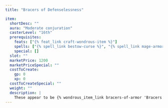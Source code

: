 ```yaml
---
title: "Bracers of Defenselessness"

item:
  shortDesc: ""
  aura: "Moderate conjuration"
  casterLevel: "16th"
  prerequisites:
    feats: ["{% feat_link craft-wondrous-item %}"]
    spells: ["{% spell_link bestow-curse %}", "{% spell_link mage-armor %}"]
    special: []
  slot: ""
  marketPrice: 1200
  marketPriceSpecial: ""
  costToCreate:
    gp: 0
    xp: 0
  costToCreateSpecial: ""
  weight: ""
  description: |
    These appear to be {% wondrous_item_link bracers-of-armor 'Bracers of Armor +5' %} and actually serve as such until the wearer is attacked in anger by an enemy with a Challenge Rating equal to or greater than her level. At that moment and thereafter, the bracers cause a -5 penalty to AC. Once their curse is activated, _Bracers of Defenselessness_ can be removed only by means of a {% spell_link remove-curse %} spell.
---
```

